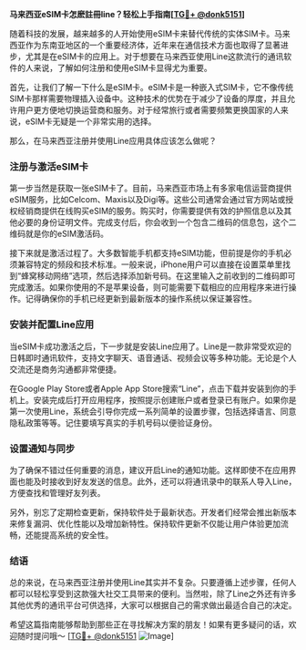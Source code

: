 **马来西亚eSIM卡怎麽註冊line？轻松上手指南[[TG💪+ @donk5151](https://t.me/s/donk5151)]**

随着科技的发展，越来越多的人开始使用eSIM卡来替代传统的实体SIM卡。马来西亚作为东南亚地区的一个重要经济体，近年来在通信技术方面也取得了显著进步，尤其是在eSIM卡的应用上。对于想要在马来西亚使用Line这款流行的通讯软件的人来说，了解如何注册和使用eSIM卡显得尤为重要。

首先，让我们了解一下什么是eSIM卡。eSIM卡是一种嵌入式SIM卡，它不像传统SIM卡那样需要物理插入设备中。这种技术的优势在于减少了设备的厚度，并且允许用户更方便地切换运营商和服务。对于经常旅行或者需要频繁更换国家的人来说，eSIM卡无疑是一个非常实用的选择。

那么，在马来西亚注册并使用Line应用具体应该怎么做呢？

### 注册与激活eSIM卡

第一步当然是获取一张eSIM卡了。目前，马来西亚市场上有多家电信运营商提供eSIM服务，比如Celcom、Maxis以及Digi等。这些公司通常会通过官方网站或授权经销商提供在线购买eSIM的服务。购买时，你需要提供有效的护照信息以及其他必要的身份证明文件。完成支付后，你会收到一个包含二维码的信息包，这个二维码就是你的eSIM激活码。

接下来就是激活过程了。大多数智能手机都支持eSIM功能，但前提是你的手机必须兼容特定的频段和技术标准。一般来说，iPhone用户可以直接在设置菜单里找到“蜂窝移动网络”选项，然后选择添加新号码。在这里输入之前收到的二维码即可完成激活。如果你使用的不是苹果设备，则可能需要下载相应的应用程序来进行操作。记得确保你的手机已经更新到最新版本的操作系统以保证兼容性。

### 安装并配置Line应用

当eSIM卡成功激活之后，下一步就是安装Line应用了。Line是一款非常受欢迎的日韩即时通讯软件，支持文字聊天、语音通话、视频会议等多种功能。无论是个人交流还是商务沟通都非常便捷。

在Google Play Store或者Apple App Store搜索“Line”，点击下载并安装到你的手机上。安装完成后打开应用程序，按照提示创建账户或者登录已有账户。如果你是第一次使用Line，系统会引导你完成一系列简单的设置步骤，包括选择语言、同意隐私政策等等。记住要填写真实的手机号码以便验证身份。

### 设置通知与同步

为了确保不错过任何重要的消息，建议开启Line的通知功能。这样即使不在应用界面也能及时接收到好友发送的信息。此外，还可以将通讯录中的联系人导入Line，方便查找和管理好友列表。

另外，别忘了定期检查更新，保持软件处于最新状态。开发者们经常会推出新版本来修复漏洞、优化性能以及增加新特性。保持软件更新不仅能让用户体验更加流畅，还能提高系统的安全性。

### 结语

总的来说，在马来西亚注册并使用Line其实并不复杂。只要遵循上述步骤，任何人都可以轻松享受到这款强大社交工具带来的便利。当然啦，除了Line之外还有许多其他优秀的通讯平台可供选择，大家可以根据自己的需求做出最适合自己的决定。

希望这篇指南能够帮助到那些正在寻找解决方案的朋友！如果有更多疑问的话，欢迎随时提问哦～ [[TG💪+ @donk5151](https://t.me/s/donk5151) ![Image](https://i.postimg.cc/rwNCRYN7/Snipaste-2025-04-30-17-27-05.png)]